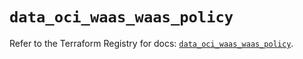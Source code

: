 # `data_oci_waas_waas_policy`

Refer to the Terraform Registry for docs: [`data_oci_waas_waas_policy`](https://registry.terraform.io/providers/hashicorp/oci/7.19.0/docs/data-sources/waas_waas_policy).
